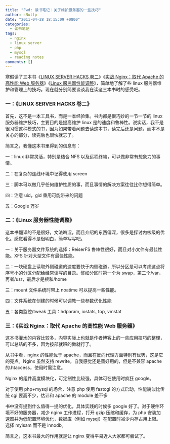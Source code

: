 ```yaml
---
title: "Fwd: 读书笔记：关于维护服务器的一些技巧"
author: sNullp
date: "2011-04-28 18:15:09 +0800"
categories:
  - 读书笔记
tags:
  - nginx
  - linux server
  - php
  - mysql
  - reading notes
comments: []
---
```


寒假读了三本书《[LINUX SERVER HACKS 卷二](http://book.douban.com/subject/2006913/)》《[实战 Nginx：取代 Apache 的高性能 Web 服务器](http://book.douban.com/subject/4251875/)》《[Linux 服务器性能调整](http://book.douban.com/subject/4027746/)》，简单地了解了些 linux 服务器维护和管理上的技巧。现在就分别简要谈谈我在读这三本书时的感受吧。

### 一：《LINUX SERVER HACKS 卷二》

首先，这不是一本工具书，而是一本经验集。书内都是很巧妙的一节一节的 linux 服务器维护技巧，主要目的是提高维护 linux 是的速度和鲁棒性。说实话，我不是很习惯这种模式的书，因为如果带着问题去读这本书，读完后还是问题，而本不是关心的部分，读完后也很快就忘了。

简言之，我懂这本书里得到的信息有：

一：linux 非常灵活，特别是结合 NFS 以及远程终端，可以做非常有想象力的事情。

二：在复杂的连线环境中记得使用 screen

三：脚本可以做几乎任何维护性质的事，而且事情的解决方案往往比你想得简单。

四：注意 uid，gid 重用可能带来的问题

五：Google 万岁

### 二：《Linux 服务器性能调整》

这本书翻译的不是很好，文法晦涩，而且介绍的东西偏深，很多是探讨内核级的优化。感觉看得不是很明白，简单写写吧。

一：关于服务器文件系统的选择：ReiserFS 鲁棒性很好，而且对小文件有最佳性能。XFS 针对大型文件有最佳性能。

二：一块硬盘上读取外侧磁道的速度要快于内侧磁道，所以分区是可以考虑这点将序号小的分区分配给经常读写的目录。譬如分区时第一个为 swap，第二个/var，再者/usr，最后才是根和/home

三：mount 文件系统时带上 noatime 可以提高一些性能。

四：文件系统在创建的时候可以调教一些参数优化性能

五：各类监控/tweak 工具：hdparam, iostats, top, vmstat

### 三：《实战 Nginx：取代 Apache 的高性能 Web 服务器》

这本书灌水的内容比较多，内容实际上也就是作者博客上的一些应用技巧的整理，可以总结的不多，因为按部就班的做就行了。

从书中看，nginx 的性能优于 apache，而且在反向代理方面特别有优势，这是它的亮点。Nginx 虽然支持 rewrite，自我感觉还是蛮好用的，但是不兼容 apache 的.htaccess，使用时需注意。

Nginx 的组件高度模块化，可定制性比较强，具体可在使用时疯狂 google。

对于使用 php+mysql 的场合，注意 php 使用 fastcgi 的方式启动，性能貌似比传统 cgi 要高不少，估计和 apache 的 module 差不多

书中没有提到什么值得一提的优化，具体实践的时候多 google 好了。对于硬件环境不好的服务器，减少 nginx 工作进程，打开 gzip 压缩和缓存，为 php 安装加速器并为低配置环境优化，数据库（例如 mysql）在配置时减少内存占用上限。选择 myisam 而不是 innodb。

简言之，这本书最大的作用就是让 nginx 变得平易近人大家都可尝试了。
